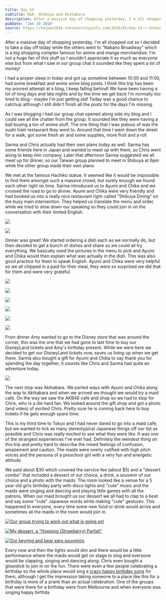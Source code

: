 ```yaml
---
title: Day 14
subtitle: R&R, Shibuya and Akihabara
description: After a massive day of shopping yesterday, I'm all shopped out so I decided to take a day off today while the others went to "Nakano Broadwa...
pubDate: "Jan 10 2016"
source: https://taipan2016.stevenocchipinti.com/2016/01/day-14-r-shibuya-and-akihabara.html
---
```


After a massive day of shopping yesterday, I'm all shopped out so I decided to take a day off today while the others went to "Nakano Broadway" which is a big shopping complex famous for anime and manga merchandise. I'm not a huge fan of this stuff so I wouldn't appreciate it as much as everyone else but from what I saw in our group chat it sounded like they spent a lot of money!

I had a proper sleep in today and got up sometime between 10:00 and 11:00, had some breakfast and wrote some blog posts. I think this trip has been my poorest attempt at a blog, I keep falling behind! We have been having a lot of long days and late nights and by the time we get back I'm normally too tired to blog - maybe I'm just getting old! Today was a good chance to catchup although I still didn't finish all the posts for the days I'm missing.

As I was blogging I had our group chat opened along side my blog and I could see all the chatter from the group. It sounded like they were having a ball buying a ton of anime stuff. The one thing that I was jealous of was the sushi train restaurant they went to. Around that time I went down the street for a walk, got some fresh air and some supplies, more fruit and a roll.

Sarma and Chris actually had their own plans today as well. Sarma has some friends here in Japan and wanted to meet up with them, so Chris went along to keep him company. Later that afternoon Sarma suggested we all meet up for dinner, so our Taiwan group planned to meet in Shibuya at 6pm while the other group made their own plans.

We met at the famous Hachiko statue. It seemed like it would be impossible to find them amongst such a massive crowd, but surely enough we found each other right on time. Sarma introduced us to Ayumi and Chika and we crossed the road to go to dinner. Ayumi and Chika were very friendly and had booked us into a really nice restaurant right called "Shibuya Dining" on the busy main intersection. They helped us translate the menu and order, while we tried to slow down our speaking so they could join in on the conversation with their limited English.

[![](https://1.bp.blogspot.com/-F6EkRXm8HPk/VpKh5-NRKsI/AAAAAAAAEOE/cdOc63AnlDc/s320/20160110_180224.jpg)](https://1.bp.blogspot.com/-F6EkRXm8HPk/VpKh5-NRKsI/AAAAAAAAEOE/cdOc63AnlDc/s1600/20160110_180224.jpg)

[![](https://1.bp.blogspot.com/-WGv4sgKrmPg/VpKh57YuqcI/AAAAAAAAEOE/U6xATV0-xVk/s320/20160110_180438.jpg)](https://1.bp.blogspot.com/-WGv4sgKrmPg/VpKh57YuqcI/AAAAAAAAEOE/U6xATV0-xVk/s1600/20160110_180438.jpg)

Dinner was great! We started ordering a dish each as we normally do, but then decided to get a bunch of dishes and share so we could all try everything. We basically used the pictures in the menu to pick and Ayumi and Chika would then explain what was actually in the dish. This was also good practice for them to speak English. Ayumi and Chika were very helpful so we all chipped in a paid for their meal, they were so surprised we did that for them and were very grateful.

[![](https://2.bp.blogspot.com/-7CIUtYWwnwM/VpKh51zP8NI/AAAAAAAAEOI/eaiUEOOJHTs/s320/20160110_184305.jpg)](https://2.bp.blogspot.com/-7CIUtYWwnwM/VpKh51zP8NI/AAAAAAAAEOI/eaiUEOOJHTs/s1600/20160110_184305.jpg)

[![](https://4.bp.blogspot.com/-ag20TidFS8k/VpKh5zulO6I/AAAAAAAAEOI/GqEN8icwAqg/s320/20160110_184312.jpg)](https://4.bp.blogspot.com/-ag20TidFS8k/VpKh5zulO6I/AAAAAAAAEOI/GqEN8icwAqg/s1600/20160110_184312.jpg)

[![](https://3.bp.blogspot.com/-w7QEoaWsYAg/VpKh5xXVsRI/AAAAAAAAEOI/SIX-L4ge1nk/s320/20160110_184404.jpg)](https://3.bp.blogspot.com/-w7QEoaWsYAg/VpKh5xXVsRI/AAAAAAAAEOI/SIX-L4ge1nk/s1600/20160110_184404.jpg)

[![](https://4.bp.blogspot.com/-MyMlMrkiWns/VpKh58-aG8I/AAAAAAAAEOI/7D1ajralWIw/s320/20160110_184921.jpg)](https://4.bp.blogspot.com/-MyMlMrkiWns/VpKh58-aG8I/AAAAAAAAEOI/7D1ajralWIw/s1600/20160110_184921.jpg)

[![](https://1.bp.blogspot.com/-O1dQFbAQWVw/VpKh54Da6UI/AAAAAAAAEOI/-mKlREhlctw/s320/20160110_185140.jpg)](https://1.bp.blogspot.com/-O1dQFbAQWVw/VpKh54Da6UI/AAAAAAAAEOI/-mKlREhlctw/s1600/20160110_185140.jpg)

[![](https://3.bp.blogspot.com/-PjQuBf06pxc/VpKh5-f70FI/AAAAAAAAEOI/ETIxJ7JScL4/s320/20160110_190105.jpg)](https://3.bp.blogspot.com/-PjQuBf06pxc/VpKh5-f70FI/AAAAAAAAEOI/ETIxJ7JScL4/s1600/20160110_190105.jpg)

From dinner Amy wanted to go to the Disney store that was around the corner, this was the one that we had gone to last time to buy our DisneyLand tickets and Amy's birthday present. While we were here we decided to get our DisneyLand tickets now, saves us lining up when we get there. Sarma also bought a gift for Ayumi and Chika to say thank you for spending the day together, it sounds like Chris and Sarma had quite an adventure today.

[![](https://4.bp.blogspot.com/-oByRHrkL3jw/VpKh5zOPtmI/AAAAAAAAEOE/g-Nd9BWUoIw/s320/20160110_203025.jpg)](https://4.bp.blogspot.com/-oByRHrkL3jw/VpKh5zOPtmI/AAAAAAAAEOE/g-Nd9BWUoIw/s1600/20160110_203025.jpg)

The next stop was Akihabara. We parted ways with Ayumi and Chika along the way to Akihabara and when we arrived we thought we would try a maid cafe. On the way we saw the AKB48 cafe and shop so we had to stop for Chris, who is a die hard fan. We looked around the gift shop and got a photo (and video) of excited Chris. Pretty sure he is coming back here to buy tickets if he gets enough spare time.

This is my third time to Tokyo and I had never dared to go into a maid cafe, but we wanted to tick as many stereotypical Japanese things off our list as possible and Chris was really excited to see what they were like. It was one of the strangest experiences I've ever had. Definitely the weirdest thing on this trip and pretty hard to describe the mixed feelings of confusion, amazement and caution. The maids were overly cutified with high pitch voices and the persona of a preschool girl with a very fun and energetic attitude.

We paid about $30 which covered the service fee (about $5) and a "dessert combo" that included a dessert of our choice, a drink, a souvenir of our choice and a photo with the maids. The room looked like a venue for a 5 year old girls birthday party with disco lights and "cute" music and the maids were singing and dancing and playing little games with all the patrons. When our maid brought us our dessert we all had to clap to a beat and say some "cute" Japanese words while making "cute" gestures. This happened to everyone, every time some new food or drink would arrive and sometimes all the maids in the room would join in.

[![Our group trying to work out what is going on!](https://4.bp.blogspot.com/-RY5D4jwXUl8/VpKh5z6KQzI/AAAAAAAAEOE/MXbi8rVS7_Y/s320/20160110_213247.jpg)](https://4.bp.blogspot.com/-RY5D4jwXUl8/VpKh5z6KQzI/AAAAAAAAEOE/MXbi8rVS7_Y/s1600/20160110_213247.jpg)

[![My dessert, a "Hopping (Strawberry) Parfait"](https://4.bp.blogspot.com/-gFL_h4khsrA/VpKh5-SL06I/AAAAAAAAEOI/R5NADXX1IRY/s320/20160110_221251.jpg)](https://4.bp.blogspot.com/-gFL_h4khsrA/VpKh5-SL06I/AAAAAAAAEOI/R5NADXX1IRY/s1600/20160110_221251.jpg)

[![Our keyring and bear ears souvenirs](https://3.bp.blogspot.com/-u7YzX_rsYVA/VpKh506NYhI/AAAAAAAAEOI/XpRLKC6ZNag/s320/20160110_224330.jpg)](https://3.bp.blogspot.com/-u7YzX_rsYVA/VpKh506NYhI/AAAAAAAAEOI/XpRLKC6ZNag/s1600/20160110_224330.jpg)

Every now and then the lights would dim and there would be a little performance where the maids would get on stage to sing and everyone would be clapping, singing and dancing along. Chris even bought a glowstick to join in on the fun. There were even a few people celebrating a birthday so the whole place would sing a [crazy happy birthday song](https://youtu.be/CmA9fEBY3X0) for them, although I get the impression taking someone to a place like this for a birthday is more of a prank than an actual celebration. One of the groups that were there for a birthday were from Melbourne and when everyone was singing happy birthda
